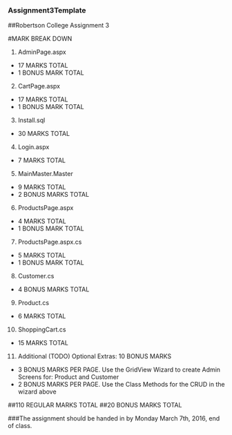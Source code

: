 ### Assignment3Template
##Robertson College Assignment 3

#MARK BREAK DOWN
1. AdminPage.aspx
  - 17 MARKS TOTAL
  - 1 BONUS MARK TOTAL
2. CartPage.aspx
  - 17 MARKS TOTAL
  - 1 BONUS MARK TOTAL
3. Install.sql
  - 30 MARKS TOTAL
4. Login.aspx
  - 7 MARKS TOTAL
5. MainMaster.Master
  - 9 MARKS TOTAL
  - 2 BONUS MARKS TOTAL
6. ProductsPage.aspx
  - 4 MARKS TOTAL
  - 1 BONUS MARK TOTAL
7. ProductsPage.aspx.cs
  - 5 MARKS TOTAL
  - 1 BONUS MARK TOTAL
8. Customer.cs
  - 4 BONUS MARKS TOTAL
9. Product.cs
  - 6 MARKS TOTAL
10. ShoppingCart.cs
  - 15 MARKS TOTAL
11. Additional (TODO) Optional Extras: 10 BONUS MARKS 
  - 3 BONUS MARKS PER PAGE. Use the GridView Wizard to create Admin Screens for: Product and Customer
  - 2 BONUS MARKS PER PAGE. Use the Class Methods for the CRUD in the wizard above 

##110 REGULAR MARKS TOTAL
##20 BONUS MARKS TOTAL

###The assignment should be handed in by Monday March 7th, 2016, end of class.
